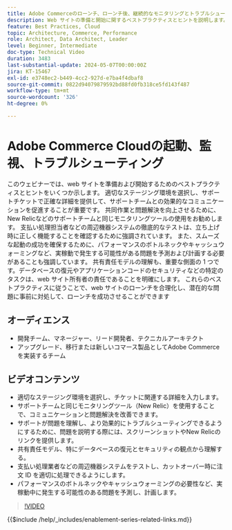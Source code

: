 ```yaml
---
title: Adobe Commerceのローンチ、ローンチ後、継続的なモニタリングとトラブルシューティング
description: Web サイトの準備と開始に関するベストプラクティスとヒントを説明します。 適切なステージング環境を選択し、サポートチケットに関連する詳細を提供し、サポートチームと同じ監視ツールを使用してコミュニケーションを強化する方法について説明します。
feature: Best Practices, Cloud
topic: Architecture, Commerce, Performance
role: Architect, Data Architect, Leader
level: Beginner, Intermediate
doc-type: Technical Video
duration: 3483
last-substantial-update: 2024-05-07T00:00:00Z
jira: KT-15467
exl-id: e3748ec2-b449-4cc2-927d-e7ba4f4dbaf8
source-git-commit: 0822d94079879592bd88fd0fb318ce5fd143f487
workflow-type: tm+mt
source-wordcount: '326'
ht-degree: 0%

---
```


# Adobe Commerce Cloudの起動、監視、トラブルシューティング

このウェビナーでは、web サイトを準備および開始するためのベストプラクティスとヒントをいくつか示します。 適切なステージング環境を選択し、サポートチケットで正確な詳細を提供して、サポートチームとの効果的なコミュニケーションを促進することが重要です。 共同作業と問題解決を向上させるために、New Relicなどのサポートチームと同じモニタリングツールの使用をお勧めします。 支払い処理担当者などの周辺機器システムの徹底的なテストは、立ち上げ時に正しく機能することを確認するために強調されています。 また、スムーズな起動の成功を確保するために、パフォーマンスのボトルネックやキャッシュウォーミングなど、実稼動で発生する可能性がある問題を予測および計画する必要があることも強調しています。 共有責任モデルの理解も、重要な側面の 1 つです。データベースの復元やアプリケーションコードのセキュリティなどの特定のタスクは、web サイト所有者の責任であることを明確にします。 これらのベストプラクティスに従うことで、web サイトのローンチを合理化し、潜在的な問題に事前に対処して、ローンチを成功させることができます

## オーディエンス

* 開発チーム、マネージャー、リード開発者、テクニカルアーキテクト
* アップグレード、移行または新しいコマース製品としてAdobe Commerceを実装するチーム

## ビデオコンテンツ

* 適切なステージング環境を選択し、チケットに関連する詳細を入力します。
* サポートチームと同じモニタリングツール（New Relic）を使用することで、コミュニケーションと問題解決を改善できます。
* サポートが問題を理解し、より効果的にトラブルシューティングできるようにするために、問題を説明する際には、スクリーンショットやNew Relicのリンクを提供します。
* 共有責任モデル、特にデータベースの復元とセキュリティの観点から理解する。
* 支払い処理業者などの周辺機器システムをテストし、カットオーバー時に注文 ID を適切に処理できるようにします。
* パフォーマンスのボトルネックやキャッシュウォーミングの必要性など、実稼動中に発生する可能性のある問題を予測し、計画します。


>[!VIDEO](https://video.tv.adobe.com/v/3428990?learn=on)

{{$include /help/_includes/enablement-series-related-links.md}}
